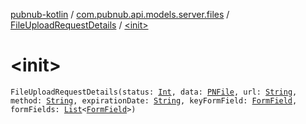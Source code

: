 [pubnub-kotlin](../../index.md) / [com.pubnub.api.models.server.files](../index.md) / [FileUploadRequestDetails](index.md) / [&lt;init&gt;](./-init-.md)

# &lt;init&gt;

`FileUploadRequestDetails(status: `[`Int`](https://kotlinlang.org/api/latest/jvm/stdlib/kotlin/-int/index.html)`, data: `[`PNFile`](../../com.pubnub.api.models.consumer.files/-p-n-file/index.md)`, url: `[`String`](https://kotlinlang.org/api/latest/jvm/stdlib/kotlin/-string/index.html)`, method: `[`String`](https://kotlinlang.org/api/latest/jvm/stdlib/kotlin/-string/index.html)`, expirationDate: `[`String`](https://kotlinlang.org/api/latest/jvm/stdlib/kotlin/-string/index.html)`, keyFormField: `[`FormField`](../-form-field/index.md)`, formFields: `[`List`](https://kotlinlang.org/api/latest/jvm/stdlib/kotlin.collections/-list/index.html)`<`[`FormField`](../-form-field/index.md)`>)`